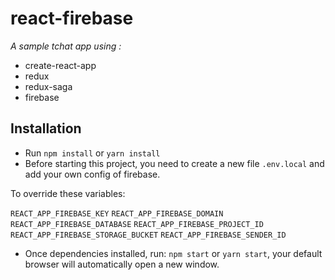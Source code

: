 # react-firebase

_A sample tchat app using :_

- create-react-app
- redux
- redux-saga
- firebase

## Installation

- Run `npm install` or `yarn install`
- Before starting this project, you need to create a new file `.env.local` and add your own config of firebase.

To override these variables:

`REACT_APP_FIREBASE_KEY`
`REACT_APP_FIREBASE_DOMAIN`
`REACT_APP_FIREBASE_DATABASE`
`REACT_APP_FIREBASE_PROJECT_ID`
`REACT_APP_FIREBASE_STORAGE_BUCKET`
`REACT_APP_FIREBASE_SENDER_ID`

- Once dependencies installed, run: `npm start` or `yarn start`, your default browser will automatically open a new window.
